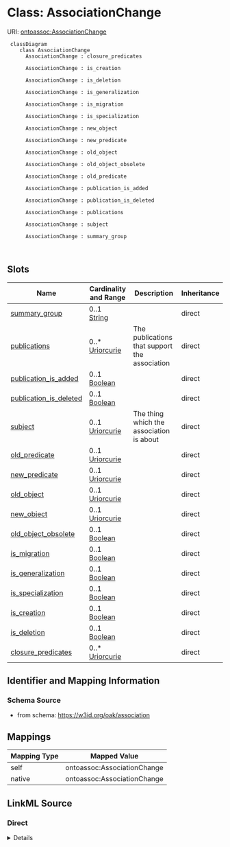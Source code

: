# Class: AssociationChange



URI: [ontoassoc:AssociationChange](https://w3id.org/oak/association/AssociationChange)



```{mermaid}
 classDiagram
    class AssociationChange
      AssociationChange : closure_predicates
        
      AssociationChange : is_creation
        
      AssociationChange : is_deletion
        
      AssociationChange : is_generalization
        
      AssociationChange : is_migration
        
      AssociationChange : is_specialization
        
      AssociationChange : new_object
        
      AssociationChange : new_predicate
        
      AssociationChange : old_object
        
      AssociationChange : old_object_obsolete
        
      AssociationChange : old_predicate
        
      AssociationChange : publication_is_added
        
      AssociationChange : publication_is_deleted
        
      AssociationChange : publications
        
      AssociationChange : subject
        
      AssociationChange : summary_group
        
      
```




<!-- no inheritance hierarchy -->


## Slots

| Name | Cardinality and Range | Description | Inheritance |
| ---  | --- | --- | --- |
| [summary_group](summary_group.md) | 0..1 <br/> [String](String.md) |  | direct |
| [publications](publications.md) | 0..* <br/> [Uriorcurie](Uriorcurie.md) | The publications that support the association | direct |
| [publication_is_added](publication_is_added.md) | 0..1 <br/> [Boolean](Boolean.md) |  | direct |
| [publication_is_deleted](publication_is_deleted.md) | 0..1 <br/> [Boolean](Boolean.md) |  | direct |
| [subject](subject.md) | 0..1 <br/> [Uriorcurie](Uriorcurie.md) | The thing which the association is about | direct |
| [old_predicate](old_predicate.md) | 0..1 <br/> [Uriorcurie](Uriorcurie.md) |  | direct |
| [new_predicate](new_predicate.md) | 0..1 <br/> [Uriorcurie](Uriorcurie.md) |  | direct |
| [old_object](old_object.md) | 0..1 <br/> [Uriorcurie](Uriorcurie.md) |  | direct |
| [new_object](new_object.md) | 0..1 <br/> [Uriorcurie](Uriorcurie.md) |  | direct |
| [old_object_obsolete](old_object_obsolete.md) | 0..1 <br/> [Boolean](Boolean.md) |  | direct |
| [is_migration](is_migration.md) | 0..1 <br/> [Boolean](Boolean.md) |  | direct |
| [is_generalization](is_generalization.md) | 0..1 <br/> [Boolean](Boolean.md) |  | direct |
| [is_specialization](is_specialization.md) | 0..1 <br/> [Boolean](Boolean.md) |  | direct |
| [is_creation](is_creation.md) | 0..1 <br/> [Boolean](Boolean.md) |  | direct |
| [is_deletion](is_deletion.md) | 0..1 <br/> [Boolean](Boolean.md) |  | direct |
| [closure_predicates](closure_predicates.md) | 0..* <br/> [Uriorcurie](Uriorcurie.md) |  | direct |









## Identifier and Mapping Information







### Schema Source


* from schema: https://w3id.org/oak/association





## Mappings

| Mapping Type | Mapped Value |
| ---  | ---  |
| self | ontoassoc:AssociationChange |
| native | ontoassoc:AssociationChange |





## LinkML Source

<!-- TODO: investigate https://stackoverflow.com/questions/37606292/how-to-create-tabbed-code-blocks-in-mkdocs-or-sphinx -->

### Direct

<details>
```yaml
name: AssociationChange
from_schema: https://w3id.org/oak/association
rank: 1000
slots:
- summary_group
- publications
- publication_is_added
- publication_is_deleted
- subject
- old_predicate
- new_predicate
- old_object
- new_object
- old_object_obsolete
- is_migration
- is_generalization
- is_specialization
- is_creation
- is_deletion
- closure_predicates

```
</details>

### Induced

<details>
```yaml
name: AssociationChange
from_schema: https://w3id.org/oak/association
rank: 1000
attributes:
  summary_group:
    name: summary_group
    from_schema: https://w3id.org/oak/association
    rank: 1000
    alias: summary_group
    owner: AssociationChange
    domain_of:
    - AssociationChange
    range: string
  publications:
    name: publications
    description: The publications that support the association
    from_schema: https://w3id.org/oak/association
    rank: 1000
    slot_uri: biolink:publications
    multivalued: true
    alias: publications
    owner: AssociationChange
    domain_of:
    - Association
    - NegatedAssociation
    - AssociationChange
    range: uriorcurie
  publication_is_added:
    name: publication_is_added
    from_schema: https://w3id.org/oak/association
    rank: 1000
    alias: publication_is_added
    owner: AssociationChange
    domain_of:
    - AssociationChange
    range: boolean
  publication_is_deleted:
    name: publication_is_deleted
    from_schema: https://w3id.org/oak/association
    rank: 1000
    alias: publication_is_deleted
    owner: AssociationChange
    domain_of:
    - AssociationChange
    range: boolean
  subject:
    name: subject
    description: The thing which the association is about.
    comments:
    - it is conventional for the subject to be the "entity" and the object to be the
      ontological descriptor
    from_schema: https://w3id.org/oak/association
    exact_mappings:
    - oa:hasBody
    rank: 1000
    slot_uri: rdf:subject
    alias: subject
    owner: AssociationChange
    domain_of:
    - Association
    - NegatedAssociation
    - AssociationChange
    range: uriorcurie
  old_predicate:
    name: old_predicate
    from_schema: https://w3id.org/oak/association
    rank: 1000
    is_a: predicate
    alias: old_predicate
    owner: AssociationChange
    domain_of:
    - AssociationChange
    range: uriorcurie
  new_predicate:
    name: new_predicate
    from_schema: https://w3id.org/oak/association
    rank: 1000
    is_a: predicate
    alias: new_predicate
    owner: AssociationChange
    domain_of:
    - AssociationChange
    range: uriorcurie
  old_object:
    name: old_object
    from_schema: https://w3id.org/oak/association
    rank: 1000
    is_a: object
    alias: old_object
    owner: AssociationChange
    domain_of:
    - AssociationChange
    range: uriorcurie
  new_object:
    name: new_object
    from_schema: https://w3id.org/oak/association
    rank: 1000
    is_a: object
    alias: new_object
    owner: AssociationChange
    domain_of:
    - AssociationChange
    range: uriorcurie
  old_object_obsolete:
    name: old_object_obsolete
    from_schema: https://w3id.org/oak/association
    rank: 1000
    alias: old_object_obsolete
    owner: AssociationChange
    domain_of:
    - AssociationChange
    range: boolean
  is_migration:
    name: is_migration
    from_schema: https://w3id.org/oak/association
    rank: 1000
    alias: is_migration
    owner: AssociationChange
    domain_of:
    - AssociationChange
    range: boolean
  is_generalization:
    name: is_generalization
    from_schema: https://w3id.org/oak/association
    rank: 1000
    alias: is_generalization
    owner: AssociationChange
    domain_of:
    - AssociationChange
    range: boolean
  is_specialization:
    name: is_specialization
    from_schema: https://w3id.org/oak/association
    rank: 1000
    alias: is_specialization
    owner: AssociationChange
    domain_of:
    - AssociationChange
    range: boolean
  is_creation:
    name: is_creation
    from_schema: https://w3id.org/oak/association
    rank: 1000
    alias: is_creation
    owner: AssociationChange
    domain_of:
    - AssociationChange
    range: boolean
  is_deletion:
    name: is_deletion
    from_schema: https://w3id.org/oak/association
    rank: 1000
    alias: is_deletion
    owner: AssociationChange
    domain_of:
    - AssociationChange
    range: boolean
  closure_predicates:
    name: closure_predicates
    from_schema: https://w3id.org/oak/association
    rank: 1000
    multivalued: true
    alias: closure_predicates
    owner: AssociationChange
    domain_of:
    - AssociationChange
    range: uriorcurie

```
</details>